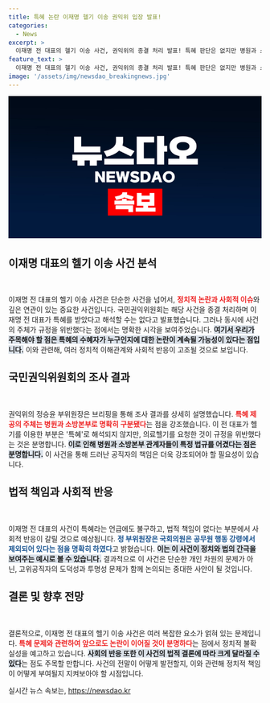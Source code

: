 ```yaml
---
title: 특혜 논란 이재명 헬기 이송 권익위 입장 발표!
categories:
  - News
excerpt: >
  이재명 전 대표의 헬기 이송 사건, 권익위의 종결 처리 발표! 특혜 판단은 없지만 병원과 소방본부의 규정 위반은 명백. 진실은 밝혀질까? 클릭해서 확인하세요!
feature_text: >
  이재명 전 대표의 헬기 이송 사건, 권익위의 종결 처리 발표! 특혜 판단은 없지만 병원과 소방본부의 규정 위반은 명백. 진실은 밝혀질까? 클릭해서 확인하세요!
image: '/assets/img/newsdao_breakingnews.jpg'
---
```


<p><img src="/assets/img/newsdao_breakingnews.jpg" alt="bookingtag 속보" /></p>

<h2 data-ke-size="size26">이재명 대표의 헬기 이송 사건 분석</h2>

<p data-ke-size="size16">&nbsp;</p>

<p>이재명 전 대표의 헬기 이송 사건은 단순한 사건을 넘어서, <b><span style="color: #ee2323;">정치적 논란과 사회적 이슈</span></b>와 깊은 연관이 있는 중요한 사건입니다. 국민권익위원회는 해당 사건을 종결 처리하며 이재명 전 대표가 특혜를 받았다고 해석할 수는 없다고 발표했습니다. 그러나 동시에 사건의 주체가 규정을 위반했다는 점에서는 명확한 시각을 보여주었습니다. <b><span style="background-color: #21538527;">여기서 우리가 주목해야 할 점은 특혜의 수혜자가 누구인지에 대한 논란이 계속될 가능성이 있다는 점입니다.</span></b> 이와 관련해, 여러 정치적 이해관계와 사회적 반응이 고조될 것으로 보입니다.</p>

<h2 data-ke-size="size26">국민권익위원회의 조사 결과</h2>

<p data-ke-size="size16">&nbsp;</p>

<p>권익위의 정승윤 부위원장은 브리핑을 통해 조사 결과를 상세히 설명했습니다. <b><span style="color: #ee2323;">특혜 제공의 주체는 병원과 소방본부로 명확히 구분됐다</span></b>는 점을 강조했습니다. 이 전 대표가 헬기를 이용한 부분은 '특혜'로 해석되지 않지만, 의료헬기를 요청한 것이 규정을 위반했다는 것은 분명합니다. <b><span style="background-color: #21538527;">이로 인해 병원과 소방본부 관계자들이 특정 법규를 어겼다는 점은 분명합니다.</span></b> 이 사건을 통해 드러난 공직자의 책임은 더욱 강조되어야 할 필요성이 있습니다.</p>

<h2 data-ke-size="size26">법적 책임과 사회적 반응</h2>

<p data-ke-size="size16">&nbsp;</p>

<p>이재명 전 대표의 사건이 특혜라는 언급에도 불구하고, 법적 책임이 없다는 부분에서 사회적 반응이 갈릴 것으로 예상됩니다. <b><span style="color: #1a5490;">정 부위원장은 국회의원은 공무원 행동 강령에서 제외되어 있다는 점을 명확히 하였다</span></b>고 밝혔습니다. <b><span style="background-color: #21538527;">이는 이 사건이 정치와 법의 간극을 보여주는 예시로 볼 수 있습니다.</span></b> 결과적으로 이 사건은 단순한 개인 차원의 문제가 아닌, 고위공직자의 도덕성과 투명성 문제가 함께 논의되는 중대한 사안이 될 것입니다.</p>

<h2 data-ke-size="size26">결론 및 향후 전망</h2>

<p data-ke-size="size16">&nbsp;</p>

<p>결론적으로, 이재명 전 대표의 헬기 이송 사건은 여러 복잡한 요소가 얽혀 있는 문제입니다. <b><span style="color: #ee2323;">특혜 문제와 관련하여 앞으로도 논란이 이어질 것이 분명하다</span></b>는 점에서 정치적 불확실성을 예고하고 있습니다. <b><span style="background-color: #21538527;">사회의 반응 또한 이 사건의 법적 결론에 따라 크게 달라질 수 있다</span></b>는 점도 주목할 만합니다. 사건의 전말이 어떻게 발전할지, 이와 관련해 정치적 책임이 어떻게 부여될지 지켜보아야 할 시점입니다. </p>
실시간 뉴스 속보는, <a href="https://newsdao.kr" rel="dofollow">https://newsdao.kr</a>


